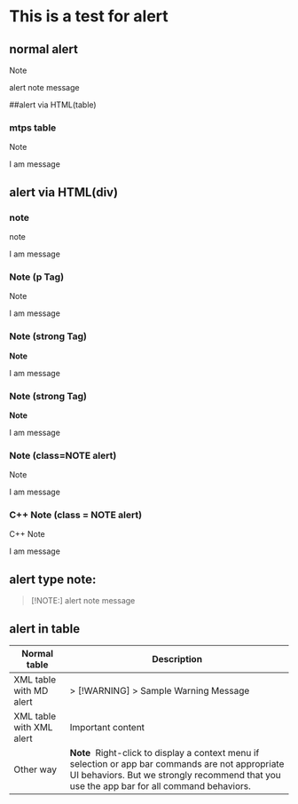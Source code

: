 # This is a test for alert

## normal alert
> [!NOTE]
> alert note message

##alert via HTML(table)
### mtps table
<div class="alert">
<div class="mtps-table">
<p>Note</p>
<p> I am message</p>
</div>
</div>



## alert via HTML(div)
### note
<div class="alert">
<p>note</p>
<p> I am message</p>
</div>

### Note (p Tag)
<div class="alert">
<p>Note</p>
<p> I am message</p>
</div>

### Note (strong Tag)
<div class="alert">
<strong>Note</strong>
<p>I am message</p>
</div>

### Note (strong Tag)
<div class="alert">
<strong>Note</strong>
<p>I am message</p>
</div>

### Note (class=NOTE alert)
<div class="NOTE alert">
<p>Note</p>
<p>I am message</p>
</div>

### C++ Note (class = NOTE alert)
<div class="NOTE alert">
<p>C++ Note</p>
<p> I am message</p>
</div>

## alert type note:
> [!NOTE:]
> alert note message

## alert in table
<table>
<thead>
<tr>
<th>Normal table</th>
<th>Description</th>
</tr>
</thead>
<tbody>
<tr>
<td>XML table with MD alert</td>
<td> 
> [!WARNING]
> Sample Warning Message
</td>
</tr>
<tr>
<td>XML table with XML alert</td>
<td>
  <alert class="important"> <para>Important content</para> </alert>
</td>
</tr>
<tr>
<td>Other way</td>
<td>
<div class="alert">
<strong>Note</strong>  Right-click to display a context menu if selection or app bar commands are not appropriate UI behaviors. But we strongly recommend that you use the app bar for all command behaviors.
</div>
</td>
</tr>
</tbody>
</table>



